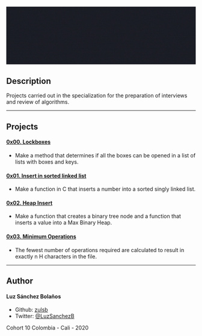 ![Banner](bannerprincipal-interview.gif)

## Description

Projects carried out in the specialization for the preparation of interviews and review of algorithms.

---

## Projects
#### [0x00. Lockboxes](./0x00-lockboxes)
* Make a method that determines if all the boxes can be opened in a list of lists with boxes and keys.
#### [0x01. Insert in sorted linked list](./0x01-insert_in_sorted_linked_list)
* Make a function in C that inserts a number into a sorted singly linked list.
#### [0x02. Heap Insert](./0x02-heap_insert)
* Make a function that creates a binary tree node and a function that inserts a value into a Max Binary Heap.
#### [0x03. Minimum Operations](./0x03-minimum_operations)
* The fewest number of operations required are calculated to result in exactly n H characters in the file.

---

## Author
#### Luz Sánchez Bolaños
- Github: [zulsb](https://github.com/zulsb)
- Twitter: [@LuzSanchezB](https://twitter.com/LuzSanchezB)

Cohort 10
Colombia - Cali - 2020
